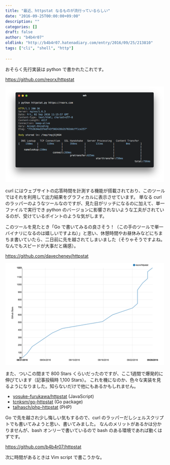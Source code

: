 ```yaml
---
title: "最近、httpstat なるものが流行っているらしい"
date: "2016-09-25T00:00:00+09:00"
description: ""
categories: []
draft: false
author: "b4b4r07"
oldlink: "http://b4b4r07.hatenadiary.com/entry/2016/09/25/213810"
tags: ["cli", "shell", "http"]

---
```


おそらく先行実装は python で書かれたこれです。

<https://github.com/reorx/httpstat>

<img src="/images/httpstat-1.png" width="500">

curl にはウェブサイトの応答時間を計測する機能が搭載されており、このツールではそれを利用して出力結果をグラフィカルに表示させています。
単なる curl のラッパーのようなツールなのですが、見た目がリッチになるのに加えて、単一ファイルで実行でき python のバージョンに影響されないような工夫がされているのが、受けているポイントのような気がします。

このツールを見たとき「Go で書いてみるの良さそう！（この手のツールで単一バイナリになるのは嬉しいですよね）」と思い、休憩時間やお昼休みなどにちまちま書いていたら、二日前に先を越されてしまいました（そりゃそうですよね。なんでもスピードが大事だと痛感）。

<https://github.com/davecheney/httpstat>

<img src="/images/httpstat-2.png" width="500">

また、ついこの間まで 800 Stars くらいだったのですが、ここ1週間で爆発的に伸びています（記事投稿時 1,100 Stars）。
これを機になのか、色々な実装を見るようになりました。知らないだけで他にもあるかもしれません。

- [yosuke-furukawa/httpstat](https://github.com/yosuke-furukawa/httpstat) (JavaScript)
- [tcnksm/go-httpstat](https://github.com/tcnksm/go-httpstat) (Go package)
- [talhasch/php-httpstat](https://github.com/talhasch/php-httpstat) (PHP)

Go で先を越され少し悔しい気もするので、curl のラッパーだしシェルスクリプトでも書いてみようと思い、書いてみました。
なんのメリットがあるかは分かりませんが、bash オンリーで書いているので bash のある環境であれば動くはずです。

<https://github.com/b4b4r07/httpstat>

次に時間があるときは Vim script で書こうかな。
